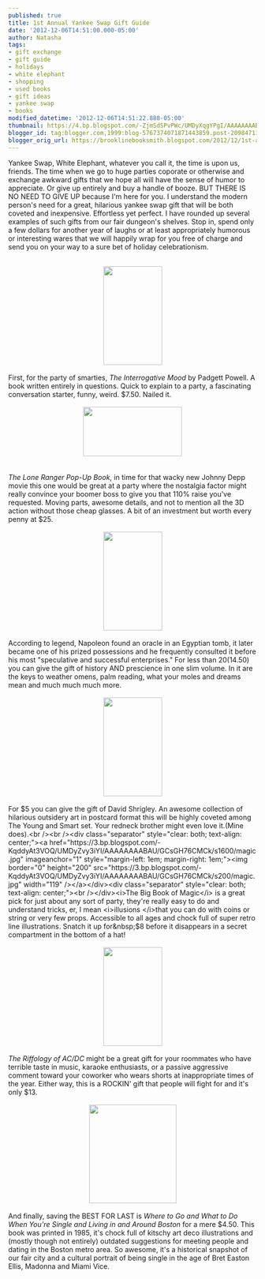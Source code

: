 ```yaml
---
published: true
title: 1st Annual Yankee Swap Gift Guide
date: '2012-12-06T14:51:00.000-05:00'
author: Natasha
tags:
- gift exchange
- gift guide
- holidays
- white elephant
- shopping
- used books
- gift ideas
- yankee swap
- books
modified_datetime: '2012-12-06T14:51:22.888-05:00'
thumbnail: https://4.bp.blogspot.com/-ZjmSdSPvPWc/UMDyXqgYPgI/AAAAAAAABAE/fXUvUiXXOu0/s72-c/interrogative.jpg
blogger_id: tag:blogger.com,1999:blog-5767374071871443859.post-209847117204686103
blogger_orig_url: https://brooklinebooksmith.blogspot.com/2012/12/1st-annual-yankee-swap-gift-guide.html
---
```


Yankee Swap, White Elephant, whatever you call it, the time is upon us, friends. The time when we go to huge parties coporate or otherwise and exchange awkward gifts that we hope all will have the sense of humor to appreciate. Or give up entirely and buy a handle of booze. BUT THERE IS NO NEED TO GIVE UP because I'm here for you. I understand the modern person's need for a great, hilarious yankee swap gift that will be both coveted and inexpensive. Effortless yet perfect. I have rounded up several examples of such gifts from our fair dungeon's shelves. Stop in, spend only a few dollars for another year of laughs or at least appropriately humorous or interesting wares that we will happily wrap for you free of charge and send you on your way to a sure bet of holiday celebrationism.<br /><br /><div class="separator" style="clear: both; text-align: center;"><a href="https://4.bp.blogspot.com/-ZjmSdSPvPWc/UMDyXqgYPgI/AAAAAAAABAE/fXUvUiXXOu0/s1600/interrogative.jpg" imageanchor="1" style="margin-left: 1em; margin-right: 1em;"><img border="0" height="200" src="https://4.bp.blogspot.com/-ZjmSdSPvPWc/UMDyXqgYPgI/AAAAAAAABAE/fXUvUiXXOu0/s200/interrogative.jpg" width="119" /></a></div><div class="separator" style="clear: both; text-align: center;"><br /></div>First, for the party of smarties, <i>The Interrogative Mood</i> by Padgett Powell. A book written entirely in questions. Quick to explain to a party, a fascinating conversation starter, funny, weird. $7.50. Nailed it.<br /><br /><div class="separator" style="clear: both; text-align: center;"><a href="https://1.bp.blogspot.com/-TSR9qKJYhnA/UMDyYCmeqnI/AAAAAAAABAM/aqxe9_r33I0/s1600/loneranger.jpg" imageanchor="1" style="margin-left: 1em; margin-right: 1em;"><img border="0" height="100" src="https://1.bp.blogspot.com/-TSR9qKJYhnA/UMDyYCmeqnI/AAAAAAAABAM/aqxe9_r33I0/s200/loneranger.jpg" width="200" /></a></div><i></i><br /><i><i><br /></i></i><i>The Lone Ranger Pop-Up Book</i>, in time for that wacky new Johnny Depp movie this one would be great at a party where the nostalgia factor might really convince your boomer boss to give you that 110% raise you've requested. Moving parts, awesome details, and not to mention all the 3D action without those cheap glasses. A bit of an investment but worth every penny at $25.<br /><br /><div class="separator" style="clear: both; text-align: center;"><a href="https://3.bp.blogspot.com/-QaJqRWShmnY/UMDyWJbcEXI/AAAAAAAAA_8/CCQB5eAIS-E/s1600/napoleon.jpg" imageanchor="1" style="margin-left: 1em; margin-right: 1em;"><img border="0" height="200" src="https://3.bp.blogspot.com/-QaJqRWShmnY/UMDyWJbcEXI/AAAAAAAAA_8/CCQB5eAIS-E/s200/napoleon.jpg" width="119" /></a></div><div class="separator" style="clear: both; text-align: center;"><br /></div>According to legend, Napoleon found an oracle in an Egyptian tomb, it later became one of his prized possessions and he frequently consulted it before his most "speculative and successful enterprises." For less than $20 ($14.50) you can give the gift of history AND prescience in one slim volume. In it are the keys to weather omens, palm reading, what your moles and dreams mean and much much much more.<br /><br /><div class="separator" style="clear: both; text-align: center;"><a href="https://4.bp.blogspot.com/-KyybknTnJok/UMDyBQCMfBI/AAAAAAAAA_0/LUVOGtFzk7s/s1600/shrigley.jpg" imageanchor="1" style="margin-left: 1em; margin-right: 1em;"><img border="0" height="200" src="https://4.bp.blogspot.com/-KyybknTnJok/UMDyBQCMfBI/AAAAAAAAA_0/LUVOGtFzk7s/s200/shrigley.jpg" width="119" /></a></div><div class="separator" style="clear: both; text-align: center;"><br /></div>For $5 you can give the gift of David Shrigley. An awesome collection of hilarious outsidery art in postcard format this will be highly coveted among The Young and Smart set. Your redneck brother might even love it.(Mine does).<br /><br /><div class="separator" style="clear: both; text-align: center;"><a href="https://3.bp.blogspot.com/-KqddyAt3VOQ/UMDyZvy3iYI/AAAAAAAABAU/GCsGH76CMCk/s1600/magic.jpg" imageanchor="1" style="margin-left: 1em; margin-right: 1em;"><img border="0" height="200" src="https://3.bp.blogspot.com/-KqddyAt3VOQ/UMDyZvy3iYI/AAAAAAAABAU/GCsGH76CMCk/s200/magic.jpg" width="119" /></a></div><div class="separator" style="clear: both; text-align: center;"><br /></div><i>The Big Book of Magic</i> is a great pick for just about any sort of party, they're really easy to do and understand tricks, er, I mean <i>illusions </i>that you can do with coins or string or very few props. Accessible to all ages and chock full of super retro line illustrations. Snatch it up for&nbsp;$8 before it disappears in a secret compartment in the bottom of a hat!<br /><br /><div class="separator" style="clear: both; text-align: center;"><a href="https://1.bp.blogspot.com/-4NtuTjRPK1U/UMD1S7DZ-5I/AAAAAAAABA0/fSfq7A22-nE/s1600/acdc.jpg" imageanchor="1" style="margin-left: 1em; margin-right: 1em;"><img border="0" height="200" src="https://1.bp.blogspot.com/-4NtuTjRPK1U/UMD1S7DZ-5I/AAAAAAAABA0/fSfq7A22-nE/s200/acdc.jpg" width="119" /></a></div><br /><i>The Riffology of AC/DC</i> might be a great gift for your roommates who have terrible taste in music, karaoke enthusiasts, or a passive aggressive comment toward your coworker who wears shorts at inappropriate times of the year. Either way, this is a ROCKIN' gift that people will fight for and it's only $13.<br /><br /><div class="separator" style="clear: both; text-align: center;"></div><div class="separator" style="clear: both; text-align: center;"><a href="https://4.bp.blogspot.com/-plUJ1VbZyj0/UMD1tWX19wI/AAAAAAAABBI/iQZrpQ__NtQ/s1600/single1.jpg" imageanchor="1" style="margin-left: 1em; margin-right: 1em;"><img border="0" height="200" src="https://4.bp.blogspot.com/-plUJ1VbZyj0/UMD1tWX19wI/AAAAAAAABBI/iQZrpQ__NtQ/s200/single1.jpg" width="177" /></a></div><div class="separator" style="clear: both; text-align: center;"><br /></div>And finally, saving the BEST FOR LAST is <i>Where to Go and What to Do When You're Single and Living in and Around Boston</i> for a mere $4.50. This book was printed in 1985, it's chock full of kitschy art deco illustrations and (mostly though not entirely) outdated suggestions for meeting people and dating in the Boston metro area. So awesome, it's a historical snapshot of our fair city and a cultural portrait of being single in the age of Bret Easton Ellis, Madonna and Miami Vice.<br /><br /><br />